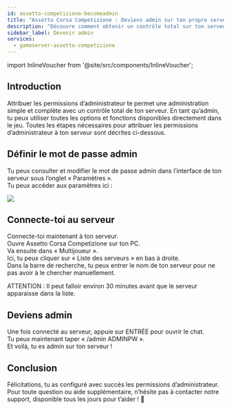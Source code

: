```yaml
---
id: assetto-competizione-becomeadmin
title: "Assetto Corsa Competizione : Deviens admin sur ton propre serveur"
description: "Découvre comment obtenir un contrôle total sur ton serveur en attribuant les permissions d’administrateur et en gérant efficacement ton serveur de jeux → En savoir plus maintenant"
sidebar_label: Devenir admin
services:
  - gameserver-assetto-competizione
---
```


import InlineVoucher from '@site/src/components/InlineVoucher';

## Introduction
Attribuer les permissions d’administrateur te permet une administration simple et complète avec un contrôle total de ton serveur. En tant qu’admin, tu peux utiliser toutes les options et fonctions disponibles directement dans le jeu. Toutes les étapes nécessaires pour attribuer les permissions d’administrateur à ton serveur sont décrites ci-dessous.  
<InlineVoucher />

## Définir le mot de passe admin  
Tu peux consulter et modifier le mot de passe admin dans l’interface de ton serveur sous l’onglet « Paramètres ».  
Tu peux accéder aux paramètres ici :

![](https://screensaver01.zap-hosting.com/index.php/s/3yB6Zym5LKc8FPr/preview)

<InlineVoucher />

## Connecte-toi au serveur  
Connecte-toi maintenant à ton serveur.  
Ouvre Assetto Corsa Competizione sur ton PC.  
Va ensuite dans « Multijoueur ».  
Ici, tu peux cliquer sur « Liste des serveurs » en bas à droite.  
Dans la barre de recherche, tu peux entrer le nom de ton serveur pour ne pas avoir à le chercher manuellement.

ATTENTION : Il peut falloir environ 30 minutes avant que le serveur apparaisse dans la liste.

## Deviens admin  
Une fois connecté au serveur, appuie sur ENTRÉE pour ouvrir le chat.  
Tu peux maintenant taper « /admin ADMINPW ».  
Et voilà, tu es admin sur ton serveur !  

## Conclusion

Félicitations, tu as configuré avec succès les permissions d’administrateur. Pour toute question ou aide supplémentaire, n’hésite pas à contacter notre support, disponible tous les jours pour t’aider ! 🙂

<InlineVoucher />